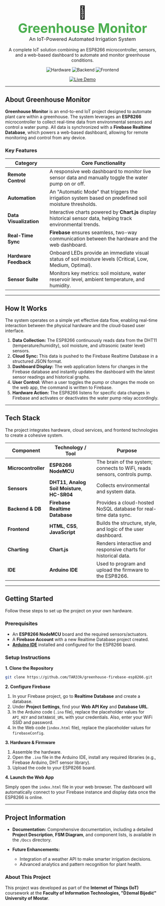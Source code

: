 <div align="center">

  <h1 style="font-size: 3em; margin-bottom: 0;">
    🌱
    <br>
    <font color="#4CAF50" style="font-weight: bold;">Greenhouse Monitor</font>
  </h1>

  <h3 style="font-weight: normal; margin-top: 0;">An IoT-Powered Automated Irrigation System</h3>

  A complete IoT solution combining an ESP8266 microcontroller, sensors, and a web-based dashboard to automate and monitor greenhouse conditions.

  <p>
    <img alt="Hardware" src="https://img.shields.io/badge/Hardware-ESP8266-E73525.svg?style=for-the-badge&logo=espressif"/>
    <img alt="Backend" src="https://img.shields.io/badge/Backend-Firebase-FFCA28.svg?style=for-the-badge&logo=firebase"/>
    <img alt="Frontend" src="https://img.shields.io/badge/Frontend-JavaScript-F7DF1E.svg?style=for-the-badge&logo=javascript"/>
  </p>

   <a href="https://esp8266-firebase-demo-6e68a.web.app/" target="_blank">
      <img alt="Live Demo" src="https://img.shields.io/badge/Live_Demo-View_Dashboard-brightgreen.svg?style=for-the-badge"/>
   </a>
</div>

---

## About Greenhouse Monitor

**Greenhouse Monitor** is an end-to-end IoT project designed to automate plant care within a greenhouse. The system leverages an **ESP8266** microcontroller to collect real-time data from environmental sensors and control a water pump. All data is synchronized with a **Firebase Realtime Database**, which powers a web-based dashboard, allowing for remote monitoring and control from any device.

### Key Features

| Category              | Core Functionality                                                                                             |
| --------------------- | -------------------------------------------------------------------------------------------------------------- |
| **Remote Control**    | A responsive web dashboard to monitor live sensor data and manually toggle the water pump on or off.         |
| **Automation**        | An "Automatic Mode" that triggers the irrigation system based on predefined soil moisture thresholds.          |
| **Data Visualization**| Interactive charts powered by **Chart.js** display historical sensor data, helping track environmental trends. |
| **Real-Time Sync**    | **Firebase** ensures seamless, two-way communication between the hardware and the web dashboard.                |
| **Hardware Feedback** | Onboard LEDs provide an immediate visual status of soil moisture levels (Critical, Low, Medium, Optimal).      |
| **Sensor Suite**      | Monitors key metrics: soil moisture, water reservoir level, ambient temperature, and humidity.                 |

---

## How It Works

The system operates on a simple yet effective data flow, enabling real-time interaction between the physical hardware and the cloud-based user interface.

1.  **Data Collection:** The ESP8266 continuously reads data from the DHT11 (temperature/humidity), soil moisture, and ultrasonic (water level) sensors.
2.  **Cloud Sync:** This data is pushed to the Firebase Realtime Database in a structured JSON format.
3.  **Dashboard Display:** The web application listens for changes in the Firebase database and instantly updates the dashboard with the latest sensor readings and historical graphs.
4.  **User Control:** When a user toggles the pump or changes the mode on the web app, the command is written to Firebase.
5.  **Hardware Action:** The ESP8266 listens for specific data changes in Firebase and activates or deactivates the water pump relay accordingly.

---

## Tech Stack

The project integrates hardware, cloud services, and frontend technologies to create a cohesive system.

| Component         | Technology / Tool                                     | Purpose                                                              |
| ----------------- | ----------------------------------------------------- | -------------------------------------------------------------------- |
| **Microcontroller** | **ESP8266 NodeMCU**                                   | The brain of the system; connects to WiFi, reads sensors, controls pump. |
| **Sensors**       | **DHT11**, **Analog Soil Moisture**, **HC-SR04**        | Collects environmental and system data.                              |
| **Backend & DB**  | **Firebase Realtime Database**                        | Provides a cloud-hosted NoSQL database for real-time data sync.      |
| **Frontend**      | **HTML**, **CSS**, **JavaScript**             | Builds the structure, style, and logic of the user dashboard.        |
| **Charting**      | **Chart.js**                                          | Renders interactive and responsive charts for historical data.       |
| **IDE**           | **Arduino IDE**                                       | Used to program and upload the firmware to the ESP8266.              |

---

## Getting Started

Follow these steps to set up the project on your own hardware.

### Prerequisites

*   An **ESP8266 NodeMCU** board and the required sensors/actuators.
*   A **Firebase Account** with a new Realtime Database project created.
*   **[Arduino IDE](https://www.arduino.cc/en/software)** installed and configured for the ESP8266 board.

### Setup Instructions

**1. Clone the Repository**

```bash
git clone https://github.com/TAR33k/greenhouse-firebase-esp8266.git
```

**2. Configure Firebase**

1.  In your Firebase project, go to **Realtime Database** and create a database.
2.  Under **Project Settings**, find your **Web API Key** and **Database URL**.
3.  In the Arduino code (`.ino` file), replace the placeholder values for `API_KEY` and `DATABASE_URL` with your credentials. Also, enter your WiFi SSID and password.
4.  In the Web code (`index.html` file), replace the placeholder values for `firebaseConfig`.

**3. Hardware & Firmware**

1.  Assemble the hardware.
2.  Open the `.ino` file in the Arduino IDE, install any required libraries (e.g., Firebase Arduino, DHT sensor library).
3.  Upload the code to your ESP8266 board.

**4. Launch the Web App**

Simply open the `index.html` file in your web browser. The dashboard will automatically connect to your Firebase instance and display data once the ESP8266 is online.

---

## Project Information

-   **Documentation:** Comprehensive documentation, including a detailed **Project Description**, **FSM Diagram**, and component lists, is available in the `/Docs` directory.

-   **Future Enhancements:**
    -   Integration of a weather API to make smarter irrigation decisions.
    -   Advanced analytics and pattern recognition for plant health.

### About This Project

This project was developed as part of the **Internet of Things (IoT)** coursework at the **Faculty of Information Technologies, "Džemal Bijedić" University of Mostar**.
